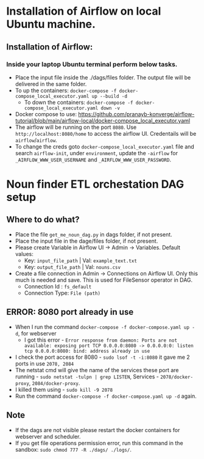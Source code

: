 # Installation of Airflow on local Ubuntu machine. 

## Installation of Airflow:
### Inside your laptop Ubuntu terminal perform below tasks.
- Place the input file inside the ./dags/files folder. The output file will be delivered in the same folder.
- To up the containers: `docker-compose -f docker-compose_local_executor.yaml up --build -d`
    - To down the containers: `docker-compose -f docker-compose_local_executor.yaml down -v`
- Docker compose to use: https://github.com/pranayb-konverge/airflow-tutorial/blob/main/airflow-local/docker-compose_local_executor.yaml
- The airflow will be running on the port `8080`. Use `http://localhost:8080/home` to access the airflow UI. Credentails will be `airflow`/`airflow`.
- To change the creds goto `docker-compose_local_executor.yaml` file and search `airflow-init`, under `environment`, update the `-airflow` for `_AIRFLOW_WWW_USER_USERNAME` and `_AIRFLOW_WWW_USER_PASSWORD`.

# Noun finder ETL orchestation DAG setup

## Where to do what?
- Place the file `get_me_noun_dag.py` in dags folder, if not present.
- Place the input file in the dage/files folder, if not present.
- Please create Variable in Airflow UI -> Admin -> Variables. Default values:
    - Key: `input_file_path` | Val: `example_text.txt`
    - Key: `output_file_path` | Val: `nouns.csv`
- Create a file connection in Admin -> Connections on Airflow UI. Only this much is needed and save. This is used for FileSensor operator in DAG.
    - Connection Id : `fs_default`
    - Connection Type: `File (path)`
    
## ERROR: 8080 port already in use
- When I run the command `docker-compose -f docker-compose.yaml up -d`, for webserver 
    - I got this error - `Error response from daemon: Ports are not available: exposing port TCP 0.0.0.0:8080 -> 0.0.0.0:0: listen tcp 0.0.0.0:8080: bind: address already in use`
- I check the port access for 8080 - `sudo lsof -t -i:8080` it gave me 2 ports in use `2078, 2084`
- The netstat cmd will give the name of the services these port are running - `sudo netstat -tulpn | grep LISTEN`, Services - `2078/docker-proxy`, `2084/docker-proxy`.
- I killed them using - `sudo kill -9 2078`
- Run the command `docker-compose -f docker-compose.yaml up -d` again.

## Note
- If the dags are not visible please restart the docker containers for webserver and scheduler.
- If you get file operations permission error, run this command in the sandbox: `sudo chmod 777 -R ./dags/ ./logs/`.
